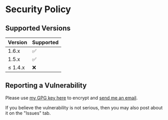 # Security Policy

## Supported Versions

| Version   | Supported          |
| --------- | ------------------ |
|   1.6.x   | :white_check_mark: |
|   1.5.x   | :white_check_mark: |
| ≤ 1.4.x   | :x:                |

## Reporting a Vulnerability

Please use [my GPG key here](https://ericswpark.com/gpg.txt) to encrypt and [send me an email](mailto:me@ericswpark.com).

If you believe the vulnerability is not serious, then you may also post about it on the "Issues" tab.
